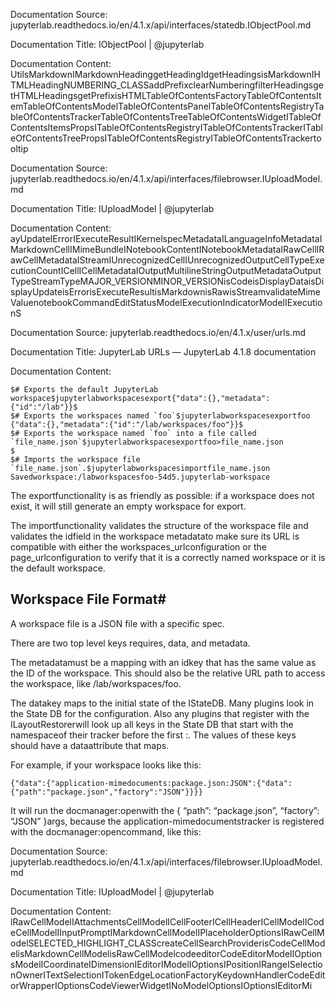 Documentation Source:
jupyterlab.readthedocs.io/en/4.1.x/api/interfaces/statedb.IObjectPool.md

Documentation Title:
IObjectPool | @jupyterlab

Documentation Content:
UtilsMarkdownIMarkdownHeadinggetHeadingIdgetHeadingsisMarkdownIHTMLHeadingNUMBERING\_CLASSaddPrefixclearNumberingfilterHeadingsgetHTMLHeadingsgetPrefixisHTMLTableOfContentsFactoryTableOfContentsItemTableOfContentsModelTableOfContentsPanelTableOfContentsRegistryTableOfContentsTrackerTableOfContentsTreeTableOfContentsWidgetITableOfContentsItemsPropsITableOfContentsRegistryITableOfContentsTrackerITableOfContentsTreePropsITableOfContentsRegistryITableOfContentsTrackertooltip



Documentation Source:
jupyterlab.readthedocs.io/en/4.1.x/api/interfaces/filebrowser.IUploadModel.md

Documentation Title:
IUploadModel | @jupyterlab

Documentation Content:
ayUpdateIErrorIExecuteResultIKernelspecMetadataILanguageInfoMetadataIMarkdownCellIMimeBundleINotebookContentINotebookMetadataIRawCellIRawCellMetadataIStreamIUnrecognizedCellIUnrecognizedOutputCellTypeExecutionCountICellICellMetadataIOutputMultilineStringOutputMetadataOutputTypeStreamTypeMAJOR\_VERSIONMINOR\_VERSIONisCodeisDisplayDataisDisplayUpdateisErrorisExecuteResultisMarkdownisRawisStreamvalidateMimeValuenotebookCommandEditStatusModelExecutionIndicatorModelIExecutionS



Documentation Source:
jupyterlab.readthedocs.io/en/4.1.x/user/urls.md

Documentation Title:
JupyterLab URLs — JupyterLab 4.1.8 documentation

Documentation Content:
```
$# Exports the default JupyterLab workspace$jupyterlabworkspacesexport{"data":{},"metadata":{"id":"/lab"}}$
$# Exports the workspaces named `foo`$jupyterlabworkspacesexportfoo
{"data":{},"metadata":{"id":"/lab/workspaces/foo"}}$
$# Exports the workspace named `foo` into a file called `file_name.json`$jupyterlabworkspacesexportfoo>file_name.json
$
$# Imports the workspace file `file_name.json`.$jupyterlabworkspacesimportfile_name.json
Savedworkspace:/labworkspacesfoo-54d5.jupyterlab-workspace

```
The exportfunctionality is as friendly as possible: if a workspace does not
exist, it will still generate an empty workspace for export.

The importfunctionality validates the structure of the workspace file and
validates the idfield in the workspace metadatato make sure its URL is
compatible with either the workspaces\_urlconfiguration or the page\_urlconfiguration to verify that it is a correctly named workspace or it is the
default workspace.

Workspace File Format#
----------------------

A workspace file is a JSON file with a specific spec.

There are two top level keys requires, data, and metadata.

The metadatamust be a mapping with an idkey that has the same value as the ID of the workspace. This should also be the relative URL path to access the workspace,
like /lab/workspaces/foo.

The datakey maps to the initial state of the IStateDB. Many plugins look in the State DB for the configuration.
Also any plugins that register with the ILayoutRestorerwill look up all keys in the State DB
that start with the namespaceof their tracker before the first :. The values of these keys should have a dataattribute that maps.

For example, if your workspace looks like this:


```
{"data":{"application-mimedocuments:package.json:JSON":{"data":{"path":"package.json","factory":"JSON"}}}}
```
It will run the docmanager:openwith the { “path”: “package.json”, “factory”: “JSON” }args, because the application-mimedocumentstracker is registered with the docmanager:opencommand, like this:



Documentation Source:
jupyterlab.readthedocs.io/en/4.1.x/api/interfaces/filebrowser.IUploadModel.md

Documentation Title:
IUploadModel | @jupyterlab

Documentation Content:
lRawCellModelIAttachmentsCellModelICellFooterICellHeaderICellModelICodeCellModelIInputPromptIMarkdownCellModelIPlaceholderOptionsIRawCellModelSELECTED\_HIGHLIGHT\_CLASScreateCellSearchProviderisCodeCellModelisMarkdownCellModelisRawCellModelcodeeditorCodeEditorModelIOptionsModelICoordinateIDimensionIEditorIModelIOptionsIPositionIRangeISelectionOwnerITextSelectionITokenEdgeLocationFactoryKeydownHandlerCodeEditorWrapperIOptionsCodeViewerWidgetINoModelOptionsIOptionsIEditorMi



